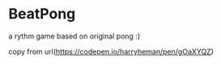 # BeatPong
a rythm game based on original pong :)


copy from url(https://codepen.io/harryheman/pen/gOaXYQZ)
